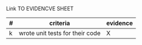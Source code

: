 Link TO EVIDENCVE SHEET

|#|criteria|evidence|
|-------|---------------|------------------|
|k|wrote unit tests for their code |X |
